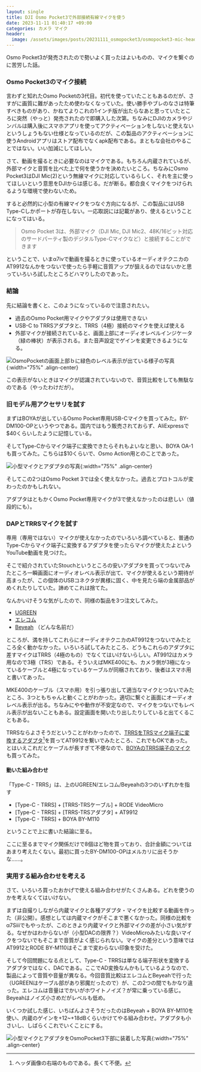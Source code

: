 ```yaml
---
layout: single
title: DJI Osmo Pocket3で外部接続有線マイクを使う
date: 2023-11-11 01:40:17 +09:00
categories: カメラ マイク
header:
  image: /assets/images/posts/20231111_osmopocket3/osmopocket3-mic-header.webp
---
```


Osmo Pocket3が発売されたので勢いよく買ったはよいものの、マイクを繋ぐのに苦労した話。

### Osmo Pocket3のマイク接続

言わずと知れたOsmo Pocketの3代目。初代を使っていたこともあるのだが、さすがに画質に難があったため使わなくなっていた。使い勝手やブレのなさは特筆すべきものがあり、かねてよりこれの1インチ版が出たらなあと思っていたところに突然（やっと）発売されたので即購入した次第。ちなみにDJIのカメラやジンバルは購入後にスマホアプリを使ってアクティベーションをしないと使えないというしょうもない仕様となっているのだが、この製品のアクティベーションに使うAndroidアプリはストア配布でなくapk配布である。まともな会社のやることではない。いい加減にしてほしい。

さて、動画を撮るときに必要なのはマイクである。もちろん内蔵されているが、外部マイクと音質を比べた上で何を使うかを決めたいところ。ちなみにOsmo Pocket3はDJI Mic(2)という無線マイクに対応しているらしく、それを主に使ってほしいという意思をDJIからは感じる。だが断る。都合良くマイクをつけられるような環境で使わないため。

すると必然的に小型の有線マイクをつなぐ方向になるが、この製品にはUSB Type-Cしかポートが存在しない。一応取説には記載があり、使えるということになってはいる。

> Osmo Pocket 3は、外部マイク（DJI Mic, DJI Mic2、48K/16ビット対応のサードパーティ製のデジタルType-Cマイクなど）と接続することができます

ということで、いまα7ivで動画を撮るときに使っているオーディオテクニカのAT9912なんかをつないで使ったら手軽に音質アップが狙えるのではないかと思っていろいろ試したところどハマりしたのであった。

### 結論

先に結論を書くと、このようになっているので注意されたい。

- 過去のOsmo Pocket用マイクやアダプタは使用できない
- USB-C to TRRSアダプタと、TRRS（4極）接続のマイクを使えば使える
- 外部マイクが接続されていると、画面上部にオーディオレベルインジケータ（緑の棒状）が表示される。また音声設定でゲインを変更できるようになる。

![OsmoPocketの画面上部ｂに緑色のレベル表示が出ている様子の写真](/assets/images/posts/20231111_osmopocket3/osmo-soundlevel.webp){:width="75%" .align-center}

この表示がないときはマイクが認識されていないので、音質比較をしても無駄なのである（やったわけだが）。

### 旧モデル用アクセサリを試す

まずはBOYAが出しているOsmo Pocket専用USB-Cマイクを買ってみた。BY-DM100-OPというやつである。国内ではもう販売されておらず、AliExpressで$40くらいしたように記憶している。

そしてType-Cからマイク端子に変換できたらそれもよいなと思い、BOYA OA-1も買ってみた。こちらは$10くらいで、Osmo Action用とのことであった。

![小型マイクとアダプタの写真](/assets/images/posts/20231111_osmopocket3/osmo-old.webp){:width="75%" .align-center}

そしてこの2つはOsmo Pocket 3では全く使えなかった。過去とプロトコルが変わったのかもしれない。

アダプタはともかくOsmo Pocket専用マイクが3で使えなかったのは悲しい（値段的にも）。

### DAPとTRRSマイクを試す

専用（専用ではない）マイクが使えなかったのでいろいろ調べていると、普通のType-Cからマイク端子に変換するアダプタを使ったらマイクが使えたよというYouTube動画を見つけた。

そこで紹介されていたStouchというところの安いアダプタを買ってつないでみたところ一瞬画面にオーディオレベル表示が出て、マイクが使えるという期待が高まったが、この個体のUSBコネクタが異様に固く、中を見たら端の金属部品がめくれたりしていた。諦めてこれは捨てた。

なんかいけそうな気がしたので、同様の製品を3つ注文してみた。

- [UGREEN](https://www.amazon.co.jp/gp/product/B082WG5VTK/)
- [エレコム](https://www.amazon.co.jp/gp/product/B0C9JCRQ3T/)
- [Beyeah](https://www.amazon.co.jp/gp/product/B0BJZ4WW3Q/) （どんな名前だ）

ところが、満を持してこれらにオーディオテクニカのAT9912をつないでみたところ全く動かなかった。いろいろ試してみたところ、どうもこれらのアダプタに差すマイクはTRRS（4極のもの）でなくてはいけないらしい。AT9912はカメラ用なので3極（TRS）である。そういえばMKE400にも、カメラ側が3極になっているケーブルと4極になっているケーブルが同梱されており、後者はスマホ用と書いてあった。

MKE400のケーブル（スマホ用）を引っ張り出して適当なマイクとつないでみたところ、3つともちゃんと動くことがわかった。適切に繋ぐと画面にオーディオレベル表示が出る。ちなみにやや動作が不安定なので、マイクをつないでもレベル表示が出ないこともある。設定画面を開いたり出したりしていると出てくることもある。

TRRSならよさそうだということがわかったので、[TRRSをTRSマイク端子に変換するアダプタ](https://www.amazon.co.jp/gp/product/B08R5L12M6/)[^1]を買ってAT9912を繋いでみたところ、これでもOKであった。とはいえこれだとケーブルが長すぎて不便なので、[BOYAのTRRS端子のマイク](https://www.amazon.co.jp/gp/product/B08T5ZMWHD)も買ってみた。


#### 動いた組み合わせ

「Type-C - TRRS」は、上のUGREEN/エレコム/Beyeahの3つのいずれかを指す

- [Type-C - TRRS] + [TRRS-TRSケーブル] + RODE VideoMicro
- [Type-C - TRRS] + [TRRS-TRSアダプタ] + AT9912
- [Type-C - TRRS] + BOYA BY-M110

ということで上に書いた結論に至る。

ここに至るまでマイク関係だけで8個ほど物を買っており、合計金額についてはあまり考えたくない。最初に買ったBY-DM100-OPはメルカリに出そうかな……。

### 実用する組み合わせを考える

さて、いろいろ買ったおかげで使える組み合わせがたくさんある。どれを使うのかを考えなくてはいけない。

まずは自撮りしながら内蔵マイクと各種アダプタ・マイクを比較する動画を作った（非公開）。感想としては内蔵マイクがそこまで悪くなかった。同様の比較をα7Siiiでもやったが、このときより内蔵マイクと外部マイクの差が小さい気がする。なぜかはわからないが（小型DACの限界？）VideoMicroみたいな良いマイクをつないでもそこまで音質がよく感じられない。マイクの差分という意味ではAT9912とRODE BY-M110はそこまで変わらない印象を受けた。

そして今回問題になる点として、Type-C - TRRSは単なる端子形状を変換するアダプタではなく、DACである。ここでAD変換なんかもしているようなので、製品によって音質や音量が異なる。今回音質比較はエレコムとBeyeahで行った（UGREENはケーブル部があり邪魔だったので）が、この2つの間でもかなり違った。エレコムは音量はでかいがホワイトノイズ？が常に乗っている感じ。Beyeahはノイズ小さめだがレベルも低め。

いくつか試した感じ、いちばんよさそうだったのはBeyeah + BOYA BY-M110を使い、内蔵のゲインを+12~+18dBくらいかけてやる組み合わせ。アダプタも小さいし、しばらくこれでいくことにする。

![小型マイクとアダプタをOsmoPocket3下部に装着した写真](/assets/images/posts/20231111_osmopocket3/osmo-all.webp){:width="75%" .align-center}

[^1]: ヘッダ画像の右端のものである。長くて不便。

